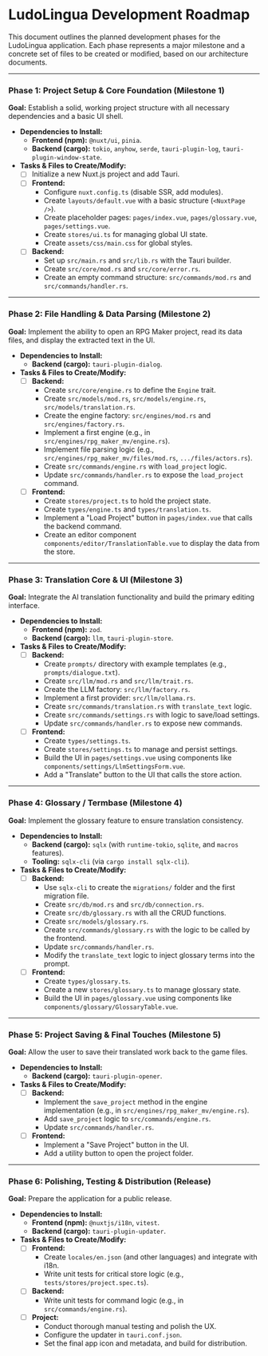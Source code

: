 # LudoLingua Development Roadmap

This document outlines the planned development phases for the LudoLingua application. Each phase represents a major milestone and a concrete set of files to be created or modified, based on our architecture documents.

---

### Phase 1: Project Setup & Core Foundation (Milestone 1)

**Goal:** Establish a solid, working project structure with all necessary dependencies and a basic UI shell.

*   **Dependencies to Install:**
    *   **Frontend (npm):** `@nuxt/ui`, `pinia`.
    *   **Backend (cargo):** `tokio`, `anyhow`, `serde`, `tauri-plugin-log`, `tauri-plugin-window-state`.
*   **Tasks & Files to Create/Modify:**
    *   [ ] Initialize a new Nuxt.js project and add Tauri.
    *   [ ] **Frontend:**
        *   Configure `nuxt.config.ts` (disable SSR, add modules).
        *   Create `layouts/default.vue` with a basic structure (`<NuxtPage />`).
        *   Create placeholder pages: `pages/index.vue`, `pages/glossary.vue`, `pages/settings.vue`.
        *   Create `stores/ui.ts` for managing global UI state.
        *   Create `assets/css/main.css` for global styles.
    *   [ ] **Backend:**
        *   Set up `src/main.rs` and `src/lib.rs` with the Tauri builder.
        *   Create `src/core/mod.rs` and `src/core/error.rs`.
        *   Create an empty command structure: `src/commands/mod.rs` and `src/commands/handler.rs`.

---

### Phase 2: File Handling & Data Parsing (Milestone 2)

**Goal:** Implement the ability to open an RPG Maker project, read its data files, and display the extracted text in the UI.

*   **Dependencies to Install:**
    *   **Backend (cargo):** `tauri-plugin-dialog`.
*   **Tasks & Files to Create/Modify:**
    *   [ ] **Backend:**
        *   Create `src/core/engine.rs` to define the `Engine` trait.
        *   Create `src/models/mod.rs`, `src/models/engine.rs`, `src/models/translation.rs`.
        *   Create the engine factory: `src/engines/mod.rs` and `src/engines/factory.rs`.
        *   Implement a first engine (e.g., in `src/engines/rpg_maker_mv/engine.rs`).
        *   Implement file parsing logic (e.g., `src/engines/rpg_maker_mv/files/mod.rs`, `.../files/actors.rs`).
        *   Create `src/commands/engine.rs` with `load_project` logic.
        *   Update `src/commands/handler.rs` to expose the `load_project` command.
    *   [ ] **Frontend:**
        *   Create `stores/project.ts` to hold the project state.
        *   Create `types/engine.ts` and `types/translation.ts`.
        *   Implement a "Load Project" button in `pages/index.vue` that calls the backend command.
        *   Create an editor component `components/editor/TranslationTable.vue` to display the data from the store.

---

### Phase 3: Translation Core & UI (Milestone 3)

**Goal:** Integrate the AI translation functionality and build the primary editing interface.

*   **Dependencies to Install:**
    *   **Frontend (npm):** `zod`.
    *   **Backend (cargo):** `llm`, `tauri-plugin-store`.
*   **Tasks & Files to Create/Modify:**
    *   [ ] **Backend:**
        *   Create `prompts/` directory with example templates (e.g., `prompts/dialogue.txt`).
        *   Create `src/llm/mod.rs` and `src/llm/trait.rs`.
        *   Create the LLM factory: `src/llm/factory.rs`.
        *   Implement a first provider: `src/llm/ollama.rs`.
        *   Create `src/commands/translation.rs` with `translate_text` logic.
        *   Create `src/commands/settings.rs` with logic to save/load settings.
        *   Update `src/commands/handler.rs` to expose new commands.
    *   [ ] **Frontend:**
        *   Create `types/settings.ts`.
        *   Create `stores/settings.ts` to manage and persist settings.
        *   Build the UI in `pages/settings.vue` using components like `components/settings/LlmSettingsForm.vue`.
        *   Add a "Translate" button to the UI that calls the store action.

---

### Phase 4: Glossary / Termbase (Milestone 4)

**Goal:** Implement the glossary feature to ensure translation consistency.

*   **Dependencies to Install:**
    *   **Backend (cargo):** `sqlx` (with `runtime-tokio`, `sqlite`, and `macros` features).
    *   **Tooling:** `sqlx-cli` (via `cargo install sqlx-cli`).
*   **Tasks & Files to Create/Modify:**
    *   [ ] **Backend:**
        *   Use `sqlx-cli` to create the `migrations/` folder and the first migration file.
        *   Create `src/db/mod.rs` and `src/db/connection.rs`.
        *   Create `src/db/glossary.rs` with all the CRUD functions.
        *   Create `src/models/glossary.rs`.
        *   Create `src/commands/glossary.rs` with the logic to be called by the frontend.
        *   Update `src/commands/handler.rs`.
        *   Modify the `translate_text` logic to inject glossary terms into the prompt.
    *   [ ] **Frontend:**
        *   Create `types/glossary.ts`.
        *   Create a new `stores/glossary.ts` to manage glossary state.
        *   Build the UI in `pages/glossary.vue` using components like `components/glossary/GlossaryTable.vue`.

---

### Phase 5: Project Saving & Final Touches (Milestone 5)

**Goal:** Allow the user to save their translated work back to the game files.

*   **Dependencies to Install:**
    *   **Backend (cargo):** `tauri-plugin-opener`.
*   **Tasks & Files to Create/Modify:**
    *   [ ] **Backend:**
        *   Implement the `save_project` method in the engine implementation (e.g., in `src/engines/rpg_maker_mv/engine.rs`).
        *   Add `save_project` logic to `src/commands/engine.rs`.
        *   Update `src/commands/handler.rs`.
    *   [ ] **Frontend:**
        *   Implement a "Save Project" button in the UI.
        *   Add a utility button to open the project folder.

---

### Phase 6: Polishing, Testing & Distribution (Release)

**Goal:** Prepare the application for a public release.

*   **Dependencies to Install:**
    *   **Frontend (npm):** `@nuxtjs/i18n`, `vitest`.
    *   **Backend (cargo):** `tauri-plugin-updater`.
*   **Tasks & Files to Create/Modify:**
    *   [ ] **Frontend:**
        *   Create `locales/en.json` (and other languages) and integrate with i18n.
        *   Write unit tests for critical store logic (e.g., `tests/stores/project.spec.ts`).
    *   [ ] **Backend:**
        *   Write unit tests for command logic (e.g., in `src/commands/engine.rs`).
    *   [ ] **Project:**
        *   Conduct thorough manual testing and polish the UX.
        *   Configure the updater in `tauri.conf.json`.
        *   Set the final app icon and metadata, and build for distribution. 